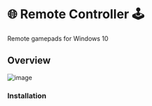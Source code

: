# 🌐 Remote Controller 🕹
Remote gamepads for Windows 10

## Overview
![image](https://github.com/PiterWeb/RemoteController/assets/71133634/4a6e3cd9-8343-42ac-bfd2-d5233047748f)

### Installation




